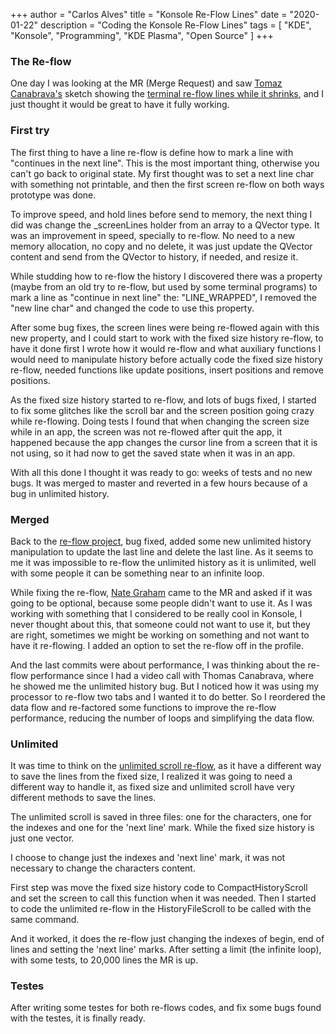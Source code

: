 +++
author = "Carlos Alves"
title = "Konsole Re-Flow Lines"
date = "2020-01-22"
description = "Coding the Konsole Re-Flow Lines"
tags = [
    "KDE",
    "Konsole",
    "Programming",
    "KDE Plasma",
    "Open Source"
]
+++
### The Re-flow
One day I was looking at the MR (Merge Request) and saw [Tomaz Canabrava's](https://tcanabrava.github.io/) sketch showing the [terminal re-flow lines while it shrinks](https://invent.kde.org/utilities/konsole/-/merge_requests/181), and I just thought it would be great to have it fully working.

### First try
The first thing to have a line re-flow is define how to mark a line with "continues in the next line". This is the most important thing, otherwise you can't go back to original state. My first thought was to set a next line char with something not printable, and then the first screen re-flow on both ways prototype was done.

To improve speed, and hold lines before send to memory, the next thing I did was change the _screenLines holder from an array to a QVector type. It was an improvement in speed, specially to re-flow. No need to a new memory allocation, no copy and no delete, it was just update the QVector content and send from the QVector to history, if needed, and resize it.

While studding how to re-flow the history I discovered there was a property (maybe from an old try to re-flow, but used by some terminal programs) to mark a line as "continue in next line" the: "LINE_WRAPPED", I removed the "new line char" and changed the code to use this property.

After some bug fixes, the screen lines were being re-flowed again with this new property, and I could start to work with the fixed size history re-flow, to have it done first I wrote how it would re-flow and what auxiliary functions I would need to manipulate history before actually code the fixed size history re-flow, needed functions like update positions, insert positions and remove positions.

As the fixed size history started to re-flow, and lots of bugs fixed, I started to fix some glitches like the scroll bar and the screen position going crazy while re-flowing. Doing tests I found that when changing the screen size while in an app, the screen was not re-flowed after quit the app, it happened because the app changes the cursor line from a screen that it is not using, so it had now to get the saved state when it was in an app.

With all this done I thought it was ready to go: weeks of tests and no new bugs. It was merged to master and reverted in a few hours because of a bug in unlimited history.

### Merged
Back to the [re-flow project](https://invent.kde.org/utilities/konsole/-/merge_requests/321), bug fixed, added some new unlimited history manipulation to update the last line and delete the last line. As it seems to me it was impossible to re-flow the unlimited history as it is unlimited, well with some people it can be something near to an infinite loop.

While fixing the re-flow, [Nate Graham](https://pointieststick.com/) came to the MR and asked if it was going to be optional, because some people didn't want to use it. As I was working with something that I considered to be really cool in Konsole, I never thought about this, that someone could not want to use it, but they are right, sometimes we might be working on something and not want to have it re-flowing. I added an option to set the re-flow off in the profile.

And the last commits were about performance, I was thinking about the re-flow performance since I had a video call with Thomas Canabrava, where he showed me the unlimited history bug. But I noticed how it was using my processor to re-flow two tabs and I wanted it to do better. So I reordered the data flow and re-factored some functions to improve the re-flow performance, reducing the number of loops and simplifying the data flow.

### Unlimited
It was time to think on the [unlimited scroll re-flow](https://invent.kde.org/utilities/konsole/-/merge_requests/330), as it have a different way to save the lines from the fixed size, I realized it was going to need a different way to handle it, as fixed size and unlimited scroll have very different methods to save the lines.

The unlimited scroll is saved in three files: one for the characters, one for the indexes and one for the 'next line' mark. While the fixed size history is just one vector. 

I choose to change just the indexes and 'next line' mark, it was not necessary to change the characters content.

First step was move the fixed size history code to CompactHistoryScroll and set the screen to call this function when it was needed. Then I started to code the unlimited re-flow in the HistoryFileScroll to be called with the same command.

And it worked, it does the re-flow just changing the indexes of begin, end of lines and setting the 'next line' marks. After setting a limit (the infinite loop), with some tests, to 20,000 lines the MR is up.

### Testes
After writing some testes for both re-flows codes, and fix some bugs found with the testes, it is finally ready.